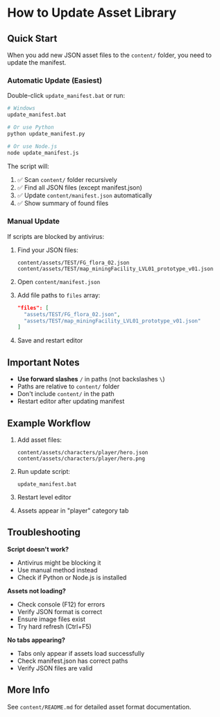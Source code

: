 # How to Update Asset Library

## Quick Start

When you add new JSON asset files to the `content/` folder, you need to update the manifest.

### Automatic Update (Easiest)

Double-click `update_manifest.bat` or run:

```bash
# Windows
update_manifest.bat

# Or use Python
python update_manifest.py

# Or use Node.js
node update_manifest.js
```

The script will:
1. ✅ Scan `content/` folder recursively
2. ✅ Find all JSON files (except manifest.json)
3. ✅ Update `content/manifest.json` automatically
4. ✅ Show summary of found files

### Manual Update

If scripts are blocked by antivirus:

1. Find your JSON files:
   ```
   content/assets/TEST/FG_flora_02.json
   content/assets/TEST/map_miningFacility_LVL01_prototype_v01.json
   ```

2. Open `content/manifest.json`

3. Add file paths to `files` array:
   ```json
   "files": [
     "assets/TEST/FG_flora_02.json",
     "assets/TEST/map_miningFacility_LVL01_prototype_v01.json"
   ]
   ```

4. Save and restart editor

## Important Notes

- **Use forward slashes** `/` in paths (not backslashes `\`)
- Paths are relative to `content/` folder
- Don't include `content/` in the path
- Restart editor after updating manifest

## Example Workflow

1. Add asset files:
   ```
   content/assets/characters/player/hero.json
   content/assets/characters/player/hero.png
   ```

2. Run update script:
   ```
   update_manifest.bat
   ```

3. Restart level editor

4. Assets appear in "player" category tab

## Troubleshooting

**Script doesn't work?**
- Antivirus might be blocking it
- Use manual method instead
- Check if Python or Node.js is installed

**Assets not loading?**
- Check console (F12) for errors
- Verify JSON format is correct
- Ensure image files exist
- Try hard refresh (Ctrl+F5)

**No tabs appearing?**
- Tabs only appear if assets load successfully
- Check manifest.json has correct paths
- Verify JSON files are valid

## More Info

See `content/README.md` for detailed asset format documentation.
